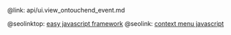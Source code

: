 @link: api/ui.view_ontouchend_event.md

@seolinktop: [easy javascript framework](https://webix.com)
@seolink: [context menu javascript](https://webix.com/widget/contextmenu/)